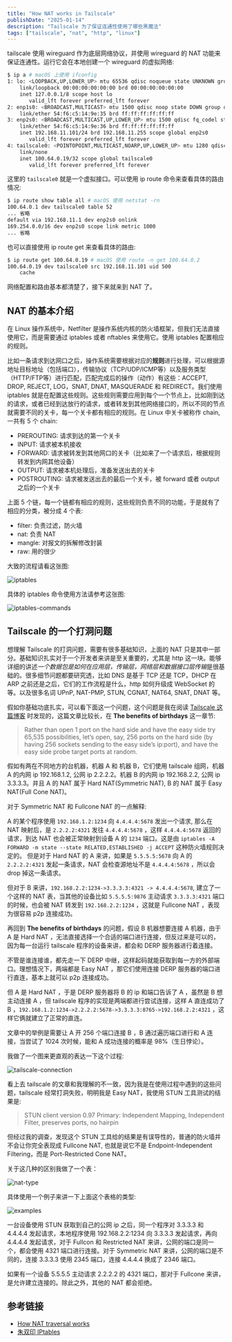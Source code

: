 ```yaml
---
title: "How NAT works in Tailscale"
publishDate: "2025-01-14"
description: "Tailscale 为了保证连通性使用了哪些黑魔法"
tags: ["tailscale", "nat", "http", "linux"]
---
```


tailscale 使用 wireguard 作为底层网络协议，并使用 wireguard 的 NAT 功能来保证连通性。运行它会在本地创建一个 wireguard 的虚拟网络:

```bash
$ ip a # macOS 上使用 ifconfig
1: lo: <LOOPBACK,UP,LOWER_UP> mtu 65536 qdisc noqueue state UNKNOWN group default qlen 1000
    link/loopback 00:00:00:00:00:00 brd 00:00:00:00:00:00
    inet 127.0.0.1/8 scope host lo
       valid_lft forever preferred_lft forever
2: enp1s0: <BROADCAST,MULTICAST> mtu 1500 qdisc noop state DOWN group default qlen 1000
    link/ether 54:f6:c5:14:9e:35 brd ff:ff:ff:ff:ff:ff
3: enp2s0: <BROADCAST,MULTICAST,UP,LOWER_UP> mtu 1500 qdisc fq_codel state UP group default qlen 1000
    link/ether 54:f6:c5:14:9e:36 brd ff:ff:ff:ff:ff:ff
    inet 192.168.11.101/24 brd 192.168.11.255 scope global enp2s0
       valid_lft forever preferred_lft forever
4: tailscale0: <POINTOPOINT,MULTICAST,NOARP,UP,LOWER_UP> mtu 1280 qdisc fq_codel state UNKNOWN group default qlen 500
    link/none
    inet 100.64.0.19/32 scope global tailscale0
       valid_lft forever preferred_lft forever
```

这里的 `tailscale0` 就是一个虚拟接口。可以使用 ip route 命令来查看具体的路由情况:

```bash
$ ip route show table all # macOS 使用 netstat -rn
100.64.0.1 dev tailscale0 table 52
... 省略
default via 192.168.11.1 dev enp2s0 onlink
169.254.0.0/16 dev enp2s0 scope link metric 1000
... 省略
````

也可以直接使用 ip route get 来查看具体的路由:

```bash
$ ip route get 100.64.0.19 # macOS 使用 route -n get 100.64.0.2
100.64.0.19 dev tailscale0 src 192.168.11.101 uid 500
    cache
```

网络配置和路由基本都清楚了，接下来就来到 NAT 了。

## NAT 的基本介绍

在 Linux 操作系统中，Netfilter 是操作系统内核的防火墙框架，但我们无法直接使用它，而是需要通过 iptables 或者 nftables 来使用它。使用 iptables 配置相应的规则。

比如一条请求到达网口之后，操作系统需要根据对应的**规则**进行处理，可以根据源地址目标地址（包括端口），传输协议（TCP/UDP/ICMP等）以及服务类型（HTTP/FTP等）进行匹配，匹配完成后的操作（动作）有这些：ACCEPT, DROP, REJECT, LOG，SNAT, DNAT, MASQUERADE 和 REDIRECT。我们使用 iptables 就是在配置这些规则。这些规则需要应用到每个一个节点上，比如刚到达的请求，或者已经到达放行的请求，或者转发到其他网络接口的，所以不同的节点就需要不同的关卡，每一个关卡都有相应的规则。在 Linux 中关卡被称作 chain, 一共有 5 个 chain:

- PREROUTING: 请求到达的第一个关卡
- INPUT: 请求被本机接收
- FORWARD: 请求被转发到其他网口的关卡（比如来了一个请求后，根据规则转发到内网其他设备）
- OUTPUT: 请求被本机处理后，准备发送出去的关卡
- POSTROUTING: 请求被发送出去的最后一个关卡，被 forward 或者 output 之后的一个关卡

上面 5 个链，每一个链都有相应的规则，这些规则负责不同的功能，于是就有了相应的分类，被分成 4 个表:

- filter: 负责过滤，防火墙
- nat: 负责 NAT
- mangle: 对报文的拆解修改封装
- raw: 用的很少

大致的流程请看这张图:

![iptables](./iptables.png)

具体的 iptables 命令使用方法请参考这张图:

![iptables-commands](./iptables-commands.png)

## Tailscale 的一个打洞问题

想理解 Tailscale 的打洞问题，需要有很多基础知识，上面的 NAT 只是其中一部分。基础知识扎实对于一个开发者来讲是至关重要的，尤其是 http 这一块。能够详细的讲述*一个数据包是如何在应用层，传输层，网络层和数据接口层传输*是很基础的。很多细节问题都要研究透，比如 DNS 是基于 TCP 还是 TCP，DHCP 在 ARP 之前还是之后，它们的工作流程是什么，http 如何升级成 WebSocket 的等。以及很多名词 UPnP, NAT-PMP, STUN, CGNAT, NAT64, SNAT, DNAT 等。

假如你基础功底扎实，可以看下面这一个问题，这个问题是我在阅读 [Tailscale 这篇博客](https://tailscale.com/blog/how-nat-traversal-works) 时发现的，这篇文章比较长，在 **The benefits of birthdays** 这一章节:

> Rather than open 1 port on the hard side and have the easy side try 65,535 possibilities, let’s open, say, 256 ports on the hard side (by having 256 sockets sending to the easy side’s ip:port), and have the easy side probe target ports at random.

假如有两在不同地方的台机器，机器 A 和 机器 B，它们使用 tailscale 组网，机器 A 的内网 ip 192.168.1.2, 公网 ip 2.2.2.2。机器 B 的内网 ip 192.168.2.2, 公网 ip 3.3.3.3。并且 A 的 NAT 属于 Hard NAT(Symmetric NAT), B 的 NAT 属于 Easy NAT(Full Cone NAT)。

对于 Symmetric NAT 和 Fullcone NAT 的一点解释:

A 的某个程序使用 `192.168.1.2:1234` 向 `4.4.4.4:5678` 发出一个请求, 那么在 NAT 映射后，是 `2.2.2.2:4321` 发往 `4.4.4.4:5678` ，这样 `4.4.4.4:5678` 返回的请求，到达 NAT 也会被正常映射到设备 A 的 `1234` 端口。这是由 `iptables -A FORWARD -m state --state RELATED,ESTABLISHED -j ACCEPT` 这种防火墙规则决定的。 但是对于 Hard NAT 的 A 来讲，如果是 `5.5.5.5:5678` 向 A 的 `2.2.2.2:4321` 发起一条请求，NAT 会检查源地址不是 `4.4.4.4:5678` ，所以会 drop 掉这一条请求。

但对于 B 来讲，`192.168.2.2:1234->3.3.3.3:4321 -> 4.4.4.4:5678`, 建立了一个这样的 NAT 表，当其他的设备比如 `5.5.5.5:9876` 主动请求 `3.3.3.3:4321` 端口的时候，也会被 NAT 转发到 `192.168.2.2:1234` ，这就是 Fullcone NAT ，表现为很容易 p2p 连接成功。

再回到 **The benefits of birthdays** 的问题，假设 B 机器想要连接 A 机器，由于 A 是 Hard NAT ，无法直接选择一个合适的端口进行连接，但反过来是可以的，因为每一台运行 tailscale 程序的设备来讲，都会和 DERP 服务器进行着连接。

不管是谁连接谁，都先走一下 DERP 中继，这样起码就能获取到每一方的外部端口。理想情况下，两端都是 Easy NAT ，那它们使用连接 DERP 服务器的端口进行直连，基本上就可以 p2p 连接成功。

但 A 是 Hard NAT ，于是 DERP 服务器将 B 的 ip 和端口告诉了 A ，虽然是 B 想主动连接 A ，但 tailscale 程序的实现是两端都进行尝试连接，这样 A 直连成功了 B ，`192.168.1.2:1234->2.2.2.2:5678->3.3.3.3:8765->192.168.2.2:4321` ，这样它俩就建立了正常的直连。

文章中的举例是需要让 A 开 256 个端口连接 B ，B 通过遍历端口进行和 A 连接，当尝试了 1024 次时候，能和 A 成功连接的概率是 98%（生日悖论）。

我做了一个图来更直观的表达一下这个过程:

![tailscale-connection](./tailscale-connect.png)

看上去 tailscale 的文章和我理解的不一致，因为我是在使用过程中遇到的这些问题，tailscale 经常打洞失败，明明我是 Easy NAT，我使用 STUN 工具测试的结果是:

> STUN client version 0.97 Primary: Independent Mapping, Independent Filter, preserves ports, no hairpin

但经过我的调查，发现这个 STUN 工具给的结果是有误导性的，普通的防火墙并不会让你完全表现成 Fullcone NAT, 也就是说它不是 Endpoint-Independent Filtering，而是 Port-Restricted Cone NAT。

关于这几种的区别我做了一个表：

![nat-type](./nattypes.png)

具体使用一个例子来讲一下上面这个表格的类型:

![examples](./examples.png)

一台设备使用 STUN 获取到自己的公网 ip 之后，同一个程序对 3.3.3.3 和 4.4.4.4 发起请求，本地程序使用 192.168.2.2:1234 向 3.3.3.3 发起请求，再向 4.4.4.4 发起请求，对于 Fullcon 和 Restricted NAT 来讲，公网的端口是同一个，都会使用 4321 端口进行连接。对于 Symmetric NAT 来讲，公网的端口是不同的，连接 3.3.3.3 使用 2345 端口，连接 4.4.4.4 换成了 2346 端口。

如果有一个设备 5.5.5.5 主动请求 2.2.2.2 的 4321 端口，那对于 Fullcone 来讲，是允许建立连接的。除此之外，其他的 NAT 都会拒绝。

## 参考链接

- [How NAT traversal works](https://tailscale.com/blog/how-nat-traversal-works)
- [朱双印 IPtables](https://www.zsythink.net/archives/category/%e8%bf%90%e7%bb%b4%e7%9b%b8%e5%85%b3/iptables)
